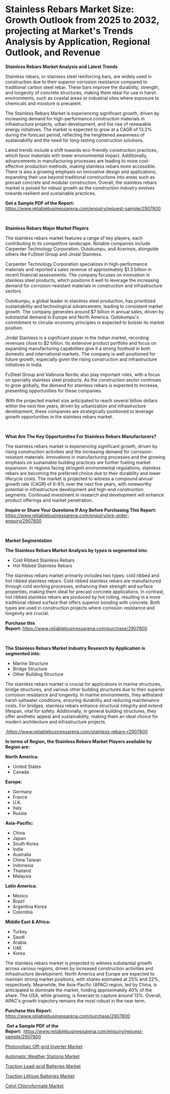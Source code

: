 <p><h1>Stainless Rebars Market Size: Growth Outlook from 2025 to 2032, projecting at Market's Trends Analysis by Application, Regional Outlook, and Revenue</h1></p><p><strong>Stainless Rebars Market Analysis and Latest Trends</strong></p>
<p><p>Stainless rebars, or stainless steel reinforcing bars, are widely used in construction due to their superior corrosion resistance compared to traditional carbon steel rebar. These bars improve the durability, strength, and longevity of concrete structures, making them ideal for use in harsh environments, such as coastal areas or industrial sites where exposure to chemicals and moisture is prevalent.</p><p>The Stainless Rebars Market is experiencing significant growth, driven by increasing demand for high-performance construction materials in infrastructure projects, urban development, and the rise of renewable energy initiatives. The market is expected to grow at a CAGR of 13.2% during the forecast period, reflecting the heightened awareness of sustainability and the need for long-lasting construction solutions.</p><p>Latest trends include a shift towards eco-friendly construction practices, which favor materials with lower environmental impact. Additionally, advancements in manufacturing processes are leading to more cost-effective production methods, making stainless rebars more accessible. There is also a growing emphasis on innovative design and applications, expanding their use beyond traditional constructions into areas such as precast concrete and modular construction. Overall, the stainless rebars market is poised for robust growth as the construction industry evolves towards resilient and sustainable practices.</p></p>
<p><strong>Get a Sample PDF of the Report:&nbsp;</strong> <a href="https://www.reliablebusinessarena.com/enquiry/request-sample/2907800?utm_campaign=1892&utm_medium=2&utm_source=Github&utm_content=ia&utm_term=12032025&utm_id=stainless-rebars">https://www.reliablebusinessarena.com/enquiry/request-sample/2907800</a></p>
<p>&nbsp;</p>
<p><strong>Stainless Rebars Major Market Players</strong></p>
<p><p>The stainless rebars market features a range of key players, each contributing to its competitive landscape. Notable companies include Carpenter Technology Corporation, Outokumpu, and Acerinox, alongside others like FuSteel Group and Jindal Stainless.</p><p>Carpenter Technology Corporation specializes in high-performance materials and reported a sales revenue of approximately $1.3 billion in recent financial assessments. The company focuses on innovation in stainless steel products, which positions it well to leverage the increasing demand for corrosion-resistant materials in construction and infrastructure sectors.</p><p>Outokumpu, a global leader in stainless steel production, has prioritized sustainability and technological advancement, leading to consistent market growth. The company generates around $7 billion in annual sales, driven by substantial demand in Europe and North America. Outokumpu's commitment to circular economy principles is expected to bolster its market position.</p><p>Jindal Stainless is a significant player in the Indian market, recording revenues close to $2 billion. Its extensive product portfolio and focus on expanding manufacturing capabilities give it a strong foothold in both domestic and international markets. The company is well-positioned for future growth, especially given the rising construction and infrastructure initiatives in India.</p><p>FuSteel Group and Valbruna Nordic also play important roles, with a focus on specialty stainless steel products. As the construction sector continues to grow globally, the demand for stainless rebars is expected to increase, presenting opportunities for these companies.</p><p>With the projected market size anticipated to reach several billion dollars within the next few years, driven by urbanization and infrastructure development, these companies are strategically positioned to leverage growth opportunities in the stainless rebars market.</p></p>
<p>&nbsp;</p>
<p><strong>What Are The Key Opportunities For Stainless Rebars Manufacturers?</strong></p>
<p><p>The stainless rebars market is experiencing significant growth, driven by rising construction activities and the increasing demand for corrosion-resistant materials. Innovations in manufacturing processes and the growing emphasis on sustainable building practices are further fueling market expansion. In regions facing stringent environmental regulations, stainless rebars are becoming the preferred choice due to their durability and lower lifecycle costs. The market is projected to witness a compound annual growth rate (CAGR) of 6-8% over the next five years, with noteworthy potential in infrastructure development and high-end construction segments. Continued investment in research and development will enhance product offerings and market penetration.</p></p>
<p><strong>Inquire or Share Your Questions If Any Before Purchasing This Report:</strong> <a href="https://www.reliablebusinessarena.com/enquiry/pre-order-enquiry/2907800?utm_campaign=1892&utm_medium=2&utm_source=Github&utm_content=ia&utm_term=12032025&utm_id=stainless-rebars">https://www.reliablebusinessarena.com/enquiry/pre-order-enquiry/2907800</a></p>
<p>&nbsp;</p>
<p><strong>Market Segmentation</strong></p>
<p><strong>The Stainless Rebars Market Analysis by types is segmented into:</strong></p>
<p><ul><li>Cold Ribbed Stainless Rebars</li><li>Hot Ribbed Stainless Rebars</li></ul></p>
<p><p>The stainless rebars market primarily includes two types: cold ribbed and hot ribbed stainless rebars. Cold ribbed stainless rebars are manufactured through cold working processes, enhancing their strength and surface properties, making them ideal for precast concrete applications. In contrast, hot ribbed stainless rebars are produced by hot rolling, resulting in a more traditional ribbed surface that offers superior bonding with concrete. Both types are used in construction projects where corrosion resistance and longevity are crucial.</p></p>
<p><strong>Purchase this Report:&nbsp;</strong><a href="https://www.reliablebusinessarena.com/purchase/2907800?utm_campaign=1892&utm_medium=2&utm_source=Github&utm_content=ia&utm_term=12032025&utm_id=stainless-rebars">https://www.reliablebusinessarena.com/purchase/2907800</a></p>
<p>&nbsp;</p>
<p><strong>The Stainless Rebars Market Industry Research by Application is segmented into:</strong></p>
<p><ul><li>Marine Structure</li><li>Bridge Structure</li><li>Other Building Structure</li></ul></p>
<p><p>The stainless rebars market is crucial for applications in marine structures, bridge structures, and various other building structures due to their superior corrosion resistance and longevity. In marine environments, they withstand harsh saltwater conditions, ensuring durability and reducing maintenance costs. For bridges, stainless rebars enhance structural integrity and extend lifespan, vital for safety. Additionally, in general building structures, they offer aesthetic appeal and sustainability, making them an ideal choice for modern architecture and infrastructure projects.</p></p>
<p><a href="https://www.reliablebusinessarena.com/stainless-rebars-r2907800?utm_campaign=1892&utm_medium=2&utm_source=Github&utm_content=ia&utm_term=12032025&utm_id=stainless-rebars">&nbsp;https://www.reliablebusinessarena.com/stainless-rebars-r2907800</a></p>
<p><strong>In terms of Region, the Stainless Rebars Market Players available by Region are:</strong></p>
<p>
    <p> <strong> North America: </strong>
        <ul>
            <li>United States</li>
            <li>Canada</li>
        </ul>
        </p> 
    <p> <strong> Europe: </strong>
        <ul>
            <li>Germany</li>
            <li>France</li>
            <li>U.K.</li>
            <li>Italy</li>
            <li>Russia</li>
        </ul>
        </p> 
    <p> <strong> Asia-Pacific: </strong>
        <ul>
            <li>China</li>
            <li>Japan</li>
            <li>South Korea</li>
            <li>India</li>
            <li>Australia</li>
            <li>China Taiwan</li>
            <li>Indonesia</li>
            <li>Thailand</li>
            <li>Malaysia</li>
        </ul>
        </p> 
    <p> <strong> Latin America: </strong>
        <ul>
            <li>Mexico</li>
            <li>Brazil</li>
            <li>Argentina Korea</li>
            <li>Colombia</li>
        </ul>
        </p> 
    <p> <strong> Middle East & Africa: </strong>
        <ul>
            <li>Turkey</li>
            <li>Saudi</li>
            <li>Arabia</li>
            <li>UAE</li>
            <li>Korea</li>
        </ul>
    </p>
    </p>
<p><p>The stainless rebars market is projected to witness substantial growth across various regions, driven by increased construction activities and infrastructure development. North America and Europe are expected to maintain strong market positions, with shares estimated at 25% and 22%, respectively. Meanwhile, the Asia-Pacific (APAC) region, led by China, is anticipated to dominate the market, holding approximately 40% of the share. The USA, while growing, is forecast to capture around 13%. Overall, APAC's growth trajectory remains the most robust in the near term.</p></p>
<p><strong>Purchase this Report: </strong><a href="https://www.reliablebusinessarena.com/purchase/2907800?utm_campaign=1892&utm_medium=2&utm_source=Github&utm_content=ia&utm_term=12032025&utm_id=stainless-rebars">https://www.reliablebusinessarena.com/purchase/2907800</a></p>
<p>&nbsp;<strong>Get a Sample PDF of the Report:&nbsp;&nbsp;</strong><a href="https://www.reliablebusinessarena.com/enquiry/request-sample/2907800?utm_campaign=1892&utm_medium=2&utm_source=Github&utm_content=ia&utm_term=12032025&utm_id=stainless-rebars">https://www.reliablebusinessarena.com/enquiry/request-sample/2907800</a></p>
<p><strong></strong></p>
<p><p><a href="https://github.com/puhakhommabh/Market-Research-Report-List-1/blob/main/photovoltaic-off-grid-inverter-market.md?utm_campaign=1892&utm_medium=2&utm_source=Github&utm_content=ia&utm_term=12032025&utm_id=stainless-rebars">Photovoltaic Off-grid Inverter Market</a></p><p><a href="https://github.com/alrogikrosa/Market-Research-Report-List-1/blob/main/automatic-weather-stations-market.md?utm_campaign=1892&utm_medium=2&utm_source=Github&utm_content=ia&utm_term=12032025&utm_id=stainless-rebars">Automatic Weather Stations Market</a></p><p><a href="https://github.com/coricnzati/Market-Research-Report-List-1/blob/main/traction-lead-acid-batteries-market.md?utm_campaign=1892&utm_medium=2&utm_source=Github&utm_content=ia&utm_term=12032025&utm_id=stainless-rebars">Traction Lead-acid Batteries Market</a></p><p><a href="https://github.com/borknyberg/Market-Research-Report-List-1/blob/main/traction-lithium-batteries-market.md?utm_campaign=1892&utm_medium=2&utm_source=Github&utm_content=ia&utm_term=12032025&utm_id=stainless-rebars">Traction Lithium Batteries Market</a></p><p><a href="https://github.com/mynaoanes/Market-Research-Report-List-1/blob/main/cetyl-chloroformate-market.md?utm_campaign=1892&utm_medium=2&utm_source=Github&utm_content=ia&utm_term=12032025&utm_id=stainless-rebars">Cetyl Chloroformate Market</a></p></p>